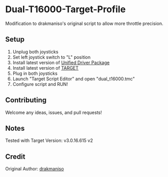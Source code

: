 # Dual-T16000-Target-Profile
Modification to drakmaniso's original script to allow more throttle precision.

Setup
-----------------------------
1. Unplug both joysticks
2. Set left joystick switch to "L" position
3. Install latest version of [Unified Driver Package](https://support.thrustmaster.com/en/product/t16000m-en/)
4. Install latest version of [TARGET](https://support.thrustmaster.com/en/product/t16000m-en/)
5. Plug in both joysticks
6. Launch "Target Script Editor" and open "dual_t16000.tmc"
7. Configure script and RUN!

Contributing
-----------------------------
Welcome any ideas, issues, and pull requests!

Notes
-----------------------------
Tested with Target Version: v3.0.16.615 v2 

Credit
-----------------------------
Original Author: [drakmaniso](https://forums.frontier.co.uk/showthread.php/15215-TARGET-Script-to-use-two-Thrustmaster-T16000-Joysticks-with-E-D)